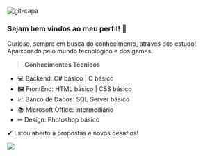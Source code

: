 ![git-capa](https://github.com/Ander-Ribeiro/imagens-capa/blob/main/capa-git.png)

### Sejam bem vindos ao meu perfil! 👋

Curioso, sempre em busca do conhecimento, através dos estudo! 
Apaixonado pelo mundo tecnológico e dos games.


 > <b>Conhecimentos Técnicos</b>
- 💻 Backend: C# básico | C básico
- 🖼 FrontEnd: HTML básico | CSS básico 
- 📈 Banco de Dados: SQL Server básico
- 📚 Microsoft Office: intermediário
- ✏ Design: Photoshop básico 

✔ Estou aberto a propostas e novos desafios!

  <a href="www.linkedin.com/in/anderson-ap-ribeiro" alt="Linkedin">
  <img src="https://img.shields.io/badge/-Linkedin-0e76a8?style=for-the-badge&logo=Linkedin&logoColor=white&link=https:https://www.linkedin.com/in/anderson-ap-ribeiro//" /></a>

